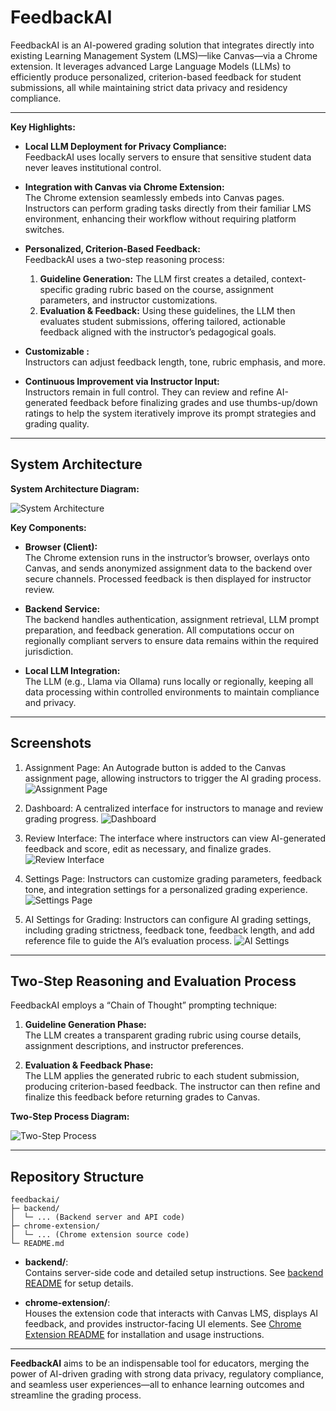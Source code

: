 # FeedbackAI

FeedbackAI is an AI-powered grading solution that integrates directly into existing Learning Management System (LMS)—like Canvas—via a Chrome extension. It leverages advanced Large Language Models (LLMs) to efficiently produce personalized, criterion-based feedback for student submissions, all while maintaining strict data privacy and residency compliance.

---

**Key Highlights:**

- **Local LLM Deployment for Privacy Compliance:**  
  FeedbackAI uses locally servers to ensure that sensitive student data never leaves institutional control.

- **Integration with Canvas via Chrome Extension:**  
  The Chrome extension seamlessly embeds into Canvas pages. Instructors can perform grading tasks directly from their familiar LMS environment, enhancing their workflow without requiring platform switches.

- **Personalized, Criterion-Based Feedback:**  
  FeedbackAI uses a two-step reasoning process:

  1. **Guideline Generation:** The LLM first creates a detailed, context-specific grading rubric based on the course, assignment parameters, and instructor customizations.
  2. **Evaluation & Feedback:** Using these guidelines, the LLM then evaluates student submissions, offering tailored, actionable feedback aligned with the instructor’s pedagogical goals.

- **Customizable :**  
  Instructors can adjust feedback length, tone, rubric emphasis, and more.

- **Continuous Improvement via Instructor Input:**  
  Instructors remain in full control. They can review and refine AI-generated feedback before finalizing grades and use thumbs-up/down ratings to help the system iteratively improve its prompt strategies and grading quality.

---

## System Architecture

**System Architecture Diagram:**

![System Architecture](images/architecture.jpg)

**Key Components:**

- **Browser (Client):**  
  The Chrome extension runs in the instructor’s browser, overlays onto Canvas, and sends anonymized assignment data to the backend over secure channels. Processed feedback is then displayed for instructor review.

- **Backend Service:**  
  The backend handles authentication, assignment retrieval, LLM prompt preparation, and feedback generation. All computations occur on regionally compliant servers to ensure data remains within the required jurisdiction.

- **Local LLM Integration:**  
  The LLM (e.g., Llama via Ollama) runs locally or regionally, keeping all data processing within controlled environments to maintain compliance and privacy.

---

## Screenshots

1. Assignment Page:
   An Autograde button is added to the Canvas assignment page, allowing instructors to trigger the AI grading process.
   ![Assignment Page](images/assignment_page.png)

2. Dashboard:
   A centralized interface for instructors to manage and review grading progress.
   ![Dashboard](images/dashboard.png)

3. Review Interface:
   The interface where instructors can view AI-generated feedback and score, edit as necessary, and finalize grades.
   ![Review Interface](images/review.png)

4. Settings Page:
   Instructors can customize grading parameters, feedback tone, and integration settings for a personalized grading experience.
   ![Settings Page](images/settings.png)

5. AI Settings for Grading:
   Instructors can configure AI grading settings, including grading strictness, feedback tone, feedback length, and add reference file to guide the AI’s evaluation process.
   ![AI Settings](images/upload.png)

---

## Two-Step Reasoning and Evaluation Process

FeedbackAI employs a “Chain of Thought” prompting technique:

1. **Guideline Generation Phase:**  
   The LLM creates a transparent grading rubric using course details, assignment descriptions, and instructor preferences.

2. **Evaluation & Feedback Phase:**  
   The LLM applies the generated rubric to each student submission, producing criterion-based feedback. The instructor can then refine and finalize this feedback before returning grades to Canvas.

**Two-Step Process Diagram:**

![Two-Step Process](images/process.jpg)

---

## Repository Structure

```
feedbackai/
├─ backend/
│  └─ ... (Backend server and API code)
├─ chrome-extension/
│  └─ ... (Chrome extension source code)
└─ README.md
```

- **backend/**:  
  Contains server-side code and detailed setup instructions. See [backend README](backend/README.md) for setup details.

- **chrome-extension/**:  
  Houses the extension code that interacts with Canvas LMS, displays AI feedback, and provides instructor-facing UI elements. See [Chrome Extension README](chrome-extension/README.md) for installation and usage instructions.

---

**FeedbackAI** aims to be an indispensable tool for educators, merging the power of AI-driven grading with strong data privacy, regulatory compliance, and seamless user experiences—all to enhance learning outcomes and streamline the grading process.

